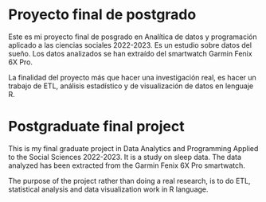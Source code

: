 # Proyecto final de postgrado

Este es mi proyecto final de posgrado en Analítica de datos y programación aplicado a las ciencias sociales 2022-2023. Es un estudio sobre datos del sueño. Los datos analizados se han extraído del smartwatch Garmin Fenix 6X Pro. 

La finalidad del proyecto más que hacer una investigación real, es hacer un trabajo de ETL, análisis estadístico y de visualización de datos en lenguaje R.


# Postgraduate final project

This is my final graduate project in Data Analytics and Programming Applied to the Social Sciences 2022-2023. It is a study on sleep data. The data analyzed has been extracted from the Garmin Fenix 6X Pro smartwatch.

The purpose of the project rather than doing a real research, is to do ETL, statistical analysis and data visualization work in R language.

